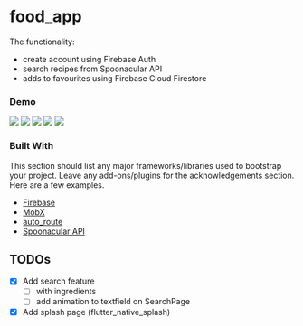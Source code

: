 # food_app

The functionality:
* create account using Firebase Auth
* search recipes from Spoonacular API
* adds to favourites using Firebase Cloud Firestore
    
### Demo
![](https://github.com/yeslyamr/food-app/blob/main/assets/img/video_2022-09-03_11-51-53.gif) ![](https://github.com/yeslyamr/food-app/blob/main/assets/img/video_2022-09-03_11-51-48.gif)
![](https://github.com/yeslyamr/food-app/blob/main/assets/img/video_2022-09-03_11-52-01.gif) ![](https://github.com/yeslyamr/food-app/blob/main/assets/img/video_2022-09-03_12-03-09.gif)
![](https://github.com/yeslyamr/food-app/blob/main/assets/img/video_2022-09-03_11-51-36.gif)

### Built With

This section should list any major frameworks/libraries used to bootstrap your project. Leave any add-ons/plugins for the acknowledgements section. Here are a few examples.

* [Firebase](https://pub.dev/packages/firebase_core)
* [MobX](https://mobx.netlify.app/)
* [auto_route](https://pub.dev/packages/auto_route)
* [Spoonacular API](https://spoonacular.com/food-api)


<!-- ROADMAP -->
## TODOs


- [x] Add search feature
    - [ ] with ingredients
    - [ ] add animation to textfield on SearchPage
- [x] Add splash page (flutter_native_splash)

